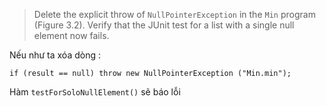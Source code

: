 > Delete the explicit throw of ```NullPointerException``` in the
  ```Min``` program (Figure 3.2). Verify that the JUnit test for a list with a
  single null element now fails.

Nếu như ta xóa dòng :
```
if (result == null) throw new NullPointerException ("Min.min");
```

Hàm ```testForSoloNullElement()``` sẽ báo lỗi